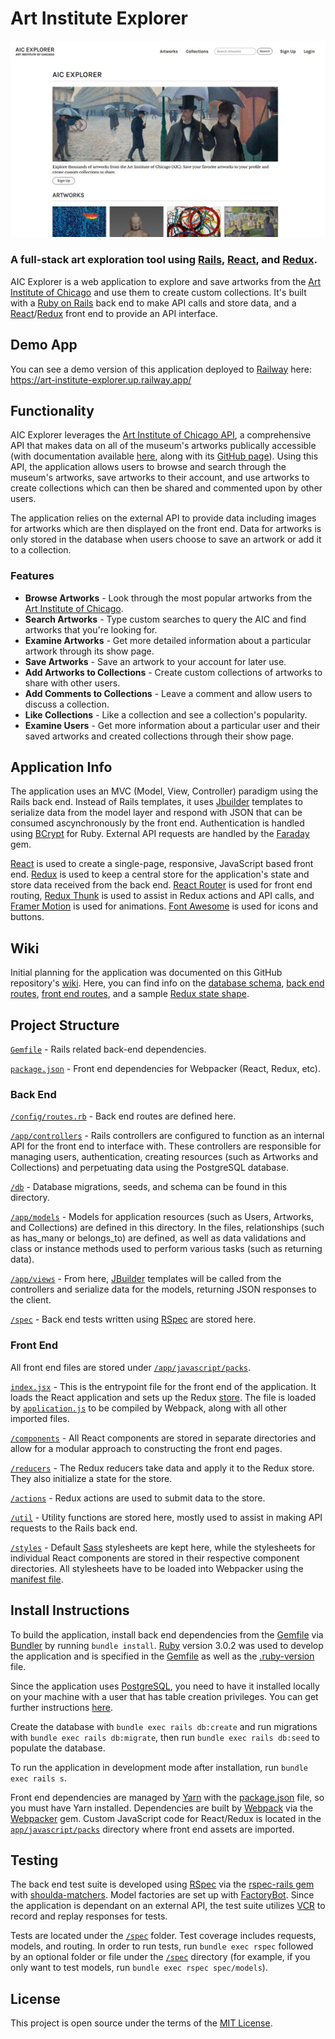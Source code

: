 # Art Institute Explorer
![screenshot](readme_aic_explorer.jpg)

### A full-stack art exploration tool using [Rails][rails], [React][react], and [Redux][redux].

AIC Explorer is a web application to explore and save artworks from the [Art Institute of Chicago][aic] and use them to create custom collections. It's built with a [Ruby on Rails][rails] back end to make API calls and store data, and a [React][react]/[Redux][redux] front end to provide an API interface. 

## Demo App
You can see a demo version of this application deployed to [Railway][railway] here: https://art-institute-explorer.up.railway.app/

## Functionality
AIC Explorer leverages the [Art Institute of Chicago API][aic-public-api], a comprehensive API that makes data on all of the museum's artworks publically accessible (with documentation available [here][aic-api-documentation], along with its [GitHub page][aic-api-github]). Using this API, the application allows users to browse and search through the museum's artworks, save artworks to their account, and use artworks to create collections which can then be shared and commented upon by other users.

The application relies on the external API to provide data including images for artworks which are then displayed on the front end. Data for artworks is only stored in the database when users choose to save an artwork or add it to a collection.

### Features
* **Browse Artworks** - Look through the most popular artworks from the [Art Institute of Chicago][aic].
* **Search Artworks** - Type custom searches to query the AIC and find artworks that you're looking for.
* **Examine Artworks** - Get more detailed information about a particular artwork through its show page.
* **Save Artworks** - Save an artwork to your account for later use.
* **Add Artworks to Collections** - Create custom collections of artworks to share with other users.
* **Add Comments to Collections** - Leave a comment and allow users to discuss a collection.
* **Like Collections** - Like a collection and see a collection's popularity.
* **Examine Users** - Get more information about a particular user and their saved artworks and created collections through their show page.

## Application Info
The application uses an MVC (Model, View, Controller) paradigm using the Rails back end. Instead of Rails templates, it uses [Jbuilder][jbuilder] templates to serialize data from the model layer and respond with JSON that can be consumed ascynchronously by the front end. Authentication is handled using [BCrypt][bcrypt] for Ruby. External API requests are handled by the [Faraday][faraday] gem.

[React][react] is used to create a single-page, responsive, JavaScript based front end. [Redux][redux] is used to keep a central store for the application's state and store data received from the back end. [React Router][react-router] is used for front end routing, [Redux Thunk][redux-thunk] is used to assist in Redux actions and API calls, and [Framer Motion][framer-motion] is used for animations. [Font Awesome][font-awesome] is used for icons and buttons.

## Wiki
Initial planning for the application was documented on this GitHub repository's [wiki][wiki]. Here, you can find info on the [database schema][wiki-database-schema], [back end routes][wiki-back-end-routes], [front end routes][wiki-front-end-routes], and a sample [Redux state shape][wiki-redux-state-shape].

## Project Structure
[`Gemfile`](Gemfile) - Rails related back-end dependencies.

[`package.json`](package.json) - Front end dependencies for Webpacker (React, Redux, etc).

### Back End
[`/config/routes.rb`](/config/routes.rb) - Back end routes are defined here.

[`/app/controllers`](/app/controllers) - Rails controllers are configured to function as an internal API for the front end to interface with. These controllers are responsible for managing users, authentication, creating resources (such as Artworks and Collections) and perpetuating data using the PostgreSQL database.

[`/db`](/db) - Database migrations, seeds, and schema can be found in this directory.

[`/app/models`](/app/models) - Models for application resources (such as Users, Artworks, and Collections) are defined in this directory. In the files, relationships (such as has_many or belongs_to) are defined, as well as data validations and class or instance methods used to perform various tasks (such as returning data).

[`/app/views`](/app/views) - From here, [JBuilder][jbuilder] templates will be called from the controllers and serialize data for the models, returning JSON responses to the client.

[`/spec`](/spec) - Back end tests written using [RSpec][rspec] are stored here.

### Front End
All front end files are stored under [`/app/javascript/packs`](/app/javascript/packs).

[`index.jsx`](/app/javascript/packs/index.jsx) - This is the entrypoint file for the front end of the application. It loads the React application and sets up the Redux [store](/app/javascript/packs/store/store.js). The file is loaded by [`application.js`](/app/javascript/packs/application.js) to be compiled by Webpack, along with all other imported files.

[`/components`](/app/javascript/packs/components) - All React components are stored in separate directories and allow for a modular approach to constructing the front end pages.

[`/reducers`](/app/javascript/packs/reducers) - The Redux reducers take data and apply it to the Redux store. They also initialize a state for the store.

[`/actions`](/app/javascript/packs/actions) - Redux actions are used to submit data to the store.

[`/util`](/app/javascript/packs/util) - Utility functions are stored here, mostly used to assist in making API requests to the Rails back end.

[`/styles`](/app/javascript/packs/styles) - Default [Sass][sass] stylesheets are kept here, while the stylesheets for individual React components are stored in their respective component directories. All stylesheets have to be loaded into Webpacker using the [manifest file](/app/javascript/packs/styles/application.scss).

## Install Instructions
To build the application, install back end dependencies from the [Gemfile][gemfile] via [Bundler][bundler] by running `bundle install`. [Ruby][ruby] version 3.0.2 was used to develop the application and is specified in the [Gemfile][gemfile] as well as the [.ruby-version][ruby-version-file] file.

Since the application uses [PostgreSQL][postgresql], you need to have it installed locally on your machine with a user that has table creation privileges. You can get further instructions [here][postgres-local-setup].

Create the database with `bundle exec rails db:create` and run migrations with `bundle exec rails db:migrate`, then run `bundle exec rails db:seed` to populate the database.

To run the application in development mode after installation, run `bundle exec rails s`.

Front end dependencies are managed by [Yarn][yarn] with the [package.json][package.json] file, so you must have Yarn installed. Dependencies are built by [Webpack][webpack] via the [Webpacker][webpacker] gem. Custom JavaScript code for React/Redux is located in the [`app/javascript/packs`][js-directory] directory where front end assets are imported.

## Testing
The back end test suite is developed using [RSpec][rspec] via the [rspec-rails gem][rspec-rails] with [shoulda-matchers][shoulda-matchers]. Model factories are set up with [FactoryBot][factory-bot]. Since the application is dependant on an external API, the test suite utilizes [VCR][vcr] to record and replay responses for tests.

Tests are located under the [`/spec`][spec-directory] folder. Test coverage includes requests, models, and routing. In order to run tests, run `bundle exec rspec` followed by an optional folder or file under the [`/spec`][spec-directory] directory (for example, if you only want to test models, run `bundle exec rspec spec/models`).

## License
This project is open source under the terms of the [MIT License][mit].

[aic]: https://www.artic.edu/
[aic-public-api]: https://www.artic.edu/open-access/public-api
[aic-api-documentation]: https://api.artic.edu/docs/
[aic-api-github]: https://github.com/art-institute-of-chicago/data-aggregator
[rails]: http://rubyonrails.org/
[react]: https://reactjs.org/
[redux]: https://redux.js.org/
[railway]: https://railway.app/
[bundler]: http://bundler.io/
[jbuilder]: https://github.com/rails/jbuilder
[bcrypt]: https://github.com/bcrypt-ruby/bcrypt-ruby
[faraday]: https://lostisland.github.io/faraday/
[react-router]: https://reactrouter.com/
[redux-thunk]: https://github.com/reduxjs/redux-thunk
[framer-motion]: https://www.framer.com/motion/
[font-awesome]: https://fontawesome.com/
[rspec]: https://rspec.info/
[sass]: https://sass-lang.com/
[wiki]: https://github.com/MitulMistry/art-institute-explorer/wiki
[wiki-database-schema]: https://github.com/MitulMistry/art-institute-explorer/wiki/Database-Schema
[wiki-back-end-routes]: https://github.com/MitulMistry/art-institute-explorer/wiki/Back-End-Routes
[wiki-front-end-routes]: https://github.com/MitulMistry/art-institute-explorer/wiki/Front-End-Routes
[wiki-redux-state-shape]: https://github.com/MitulMistry/art-institute-explorer/wiki/Redux-State-Shape
[gemfile]: https://github.com/MitulMistry/art-institute-explorer/blob/master/Gemfile
[ruby]: https://www.ruby-lang.org/
[ruby-version-file]: https://github.com/MitulMistry/art-institute-explorer/blob/master/.ruby-version
[postgresql]: https://www.postgresql.org/
[postgres-local-setup]: https://devcenter.heroku.com/articles/heroku-postgresql#local-setup
[webpack]: https://webpack.js.org/
[webpacker]: https://github.com/rails/webpacker
[yarn]: https://yarnpkg.com/en/
[package.json]: https://github.com/MitulMistry/art-institute-explorer/blob/master/package.json
[js-directory]: https://github.com/MitulMistry/art-institute-explorer/blob/master/app/javascript/packs
[rspec-rails]: https://github.com/rspec/rspec-rails
[shoulda-matchers]: https://github.com/thoughtbot/shoulda-matchers
[factory-bot]: https://github.com/thoughtbot/factory_bot_rails
[vcr]: https://github.com/vcr/vcr
[spec-directory]: /spec
[mit]: http://opensource.org/licenses/MIT
